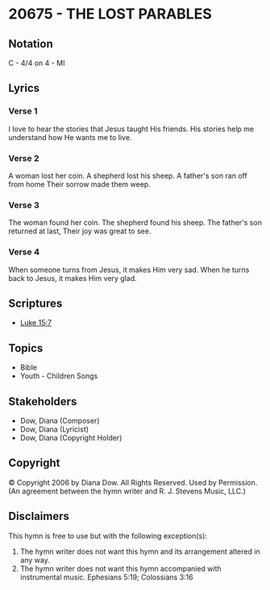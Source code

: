 # 20675 - THE LOST PARABLES

## Notation

C - 4/4 on 4 - MI

## Lyrics

### Verse 1

I love to hear the stories that Jesus taught His friends. His stories help me understand how He wants me to live.

### Verse 2

A woman lost her coin. A shepherd lost his sheep. A father's son ran off from home Their sorrow made them weep.

### Verse 3

The woman found her coin. The shepherd found his sheep. The father's son returned at last, Their joy was great to see.

### Verse 4

When someone turns from Jesus, it makes Him very sad. When he turns back to Jesus, it makes Him very glad.


## Scriptures

- [Luke 15:7](https://www.biblegateway.com/passage/?search=Luke%2015%3A7)

## Topics

- Bible
- Youth - Children Songs

## Stakeholders

- Dow, Diana (Composer)
- Dow, Diana (Lyricist)
- Dow, Diana (Copyright Holder)

## Copyright

© Copyright 2006 by Diana Dow. All Rights Reserved. Used by Permission.
(An agreement between the hymn writer and R. J. Stevens Music, LLC.)

## Disclaimers

This hymn is free to use but with the following exception(s):
1. The hymn writer does not want this hymn and its arrangement altered in any way.
2. The hymn writer does not want this hymn accompanied with instrumental music.
Ephesians 5:19; Colossians 3:16

